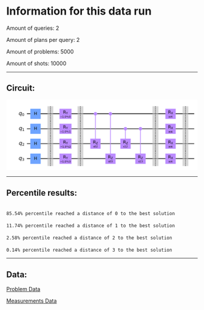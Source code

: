 # Information for this data run

Amount of queries: 2

Amount of plans per query: 2

Amount of problems: 5000

Amount of shots: 10000

<hr>

## Circuit:

![Circuit](circuit.png)

<hr>

## Percentile results:

```

85.54% percentile reached a distance of 0 to the best solution

11.74% percentile reached a distance of 1 to the best solution

2.58% percentile reached a distance of 2 to the best solution

0.14% percentile reached a distance of 3 to the best solution

```

<hr>

## Data:

[Problem Data](problems.csv)

[Measurements Data](measurements.csv)

